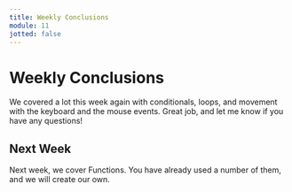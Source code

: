 ```yaml
---
title: Weekly Conclusions
module: 11
jotted: false
---
```


# Weekly Conclusions

We covered a lot this week again with conditionals, loops, and movement with the keyboard and the mouse events.  Great job, and let me know if you have any questions!

## Next Week

Next week, we cover Functions.  You have already used a number of them, and we will create our own.